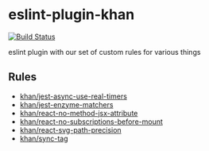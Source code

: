 # eslint-plugin-khan

[![Build Status](https://travis-ci.org/Khan/eslint-plugin-khan.svg?branch=master)](https://travis-ci.org/Khan/eslint-plugin-khan)

eslint plugin with our set of custom rules for various things

## Rules

- [khan/jest-async-use-real-timers](docs/jest-async-use-real-timers.md)
- [khan/jest-enzyme-matchers](docs/jest-enzyme-matchers.md)
- [khan/react-no-method-jsx-attribute](docs/react-no-method-jsx-attribute.md)
- [khan/react-no-subscriptions-before-mount](docs/react-no-subscriptions-before-mount.md)
- [khan/react-svg-path-precision](docs/react-svg-path-precision.md)
- [khan/sync-tag](docs/sync-tag.md)
